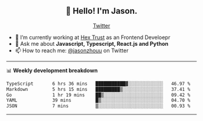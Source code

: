 <h2 align="center">👋 Hello! I'm Jason.</h2>
<p align="center">
  <a href="https://twitter.com/jasonzhouu">Twitter</a>
</p>


- 🔭 I’m currently working at [Hex Trust](https://hextrust.com/) as an Frontend Develoepr
- 💬 Ask me about **Javascript, Typescript, React.js and Python**
- 📫 How to reach me: [@jasonzhouu](https://twitter.com/jasonzhouu) on Twitter

-------

📊 **Weekly development breakdown**
<!--START_SECTION:waka-->

```txt
TypeScript       6 hrs 36 mins   ███████████▓░░░░░░░░░░░░░   46.97 %
Markdown         5 hrs 15 mins   █████████▒░░░░░░░░░░░░░░░   37.41 %
Go               1 hr 19 mins    ██▒░░░░░░░░░░░░░░░░░░░░░░   09.42 %
YAML             39 mins         █▒░░░░░░░░░░░░░░░░░░░░░░░   04.70 %
JSON             7 mins          ▒░░░░░░░░░░░░░░░░░░░░░░░░   00.93 %
```

<!--END_SECTION:waka-->

-------
